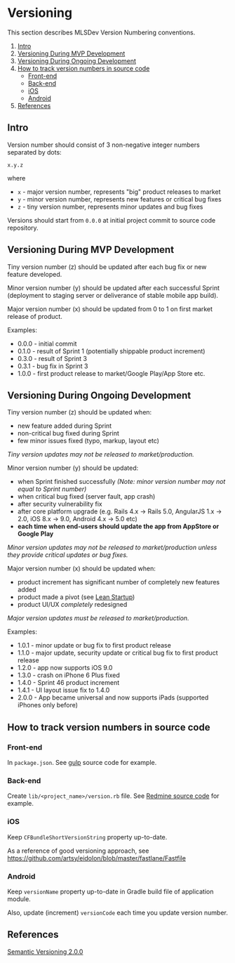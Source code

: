 # Versioning

This section describes MLSDev Version Numbering conventions.

1. [Intro](#intro)
1. [Versioning During MVP Development](#versioning-during-mvp-development)
1. [Versioning During Ongoing Development](#versioning-during-ongoing-development)
1. [How to track version numbers in source code](#how-to-track-version-numbers-in-source-code)
    * [Front-end](#front-end)
    * [Back-end](#back-end)
    * [iOS](#ios)
    * [Android](#android)
1. [References](#references)


## Intro

Version number should consist of 3 non-negative integer numbers separated by dots:

```
x.y.z
```

where
* ```x``` - major version number, represents "big" product releases to market
* ```y``` - minor version number, represents new features or critical bug fixes
* ```z``` - tiny version number, represents minor updates and bug fixes

Versions should start from ```0.0.0``` at initial project commit to source code repository.


## Versioning During MVP Development

Tiny version number (z) should be updated after each bug fix or new feature developed.

Minor version number (y) should be updated after each successful Sprint (deployment to staging server or deliverance of stable mobile app build).

Major version number (x) should be updated from 0 to 1 on first market release of product.

Examples:

* 0.0.0 - initial commit
* 0.1.0 - result of Sprint 1 (potentially shippable product increment)
* 0.3.0 - result of Sprint 3
* 0.3.1 - bug fix in Sprint 3
* 1.0.0 - first product release to market/Google Play/App Store etc.


## Versioning During Ongoing Development

Tiny version number (z) should be updated when:
* new feature added during Sprint
* non-critical bug fixed during Sprint
* few minor issues fixed (typo, markup, layout etc)

_Tiny version updates may not be released to market/production._

Minor version number (y) should be updated:
* when Sprint finished successfully _(Note: minor version number may not equal to Sprint number)_
* when critical bug fixed (server fault, app crash)
* after security vulnerability fix
* after core platform upgrade (e.g. Rails 4.x -> Rails 5.0, AngularJS 1.x -> 2.0, iOS 8.x -> 9.0, Android 4.x -> 5.0 etc)
* **each time when end-users should update the app from AppStore or Google Play**

_Minor version updates may not be released to market/production unless they provide critical updates or bug fixes._

Major version number (x) should be updated when:
* product increment has significant number of completely new features added
* product made a pivot (see [Lean Startup](https://en.wikipedia.org/wiki/Lean_startup))
* product UI/UX _completely_ redesigned

_Major version updates must be released to market/production._

Examples:

* 1.0.1 - minor update or bug fix to first product release
* 1.1.0 - major update, security update or critical bug fix to first product release
* 1.2.0 - app now supports iOS 9.0
* 1.3.0 - crash on iPhone 6 Plus fixed
* 1.4.0 - Sprint 46 product increment 
* 1.4.1 - UI layout issue fix to 1.4.0
* 2.0.0 - App became universal and now supports iPads (supported iPhones only before)


## How to track version numbers in source code

### Front-end

In ```package.json```. See [gulp](https://github.com/gulpjs/gulp/blob/master/package.json) source code for example.


### Back-end

Create ```lib/<project_name>/version.rb``` file. See [Redmine source code](https://github.com/redmine/redmine/blob/master/lib/redmine/version.rb) for example.


### iOS

Keep ```CFBundleShortVersionString``` property up-to-date.

As a reference of good versioning approach, see https://github.com/artsy/eidolon/blob/master/fastlane/Fastfile


### Android

Keep ```versionName``` property up-to-date in Gradle build file of application module. 

Also, update (increment) ```versionCode``` each time you update version number.


## References

[Semantic Versioning 2.0.0](http://semver.org/)
